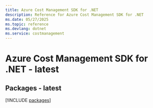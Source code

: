 ```yaml
---
title: Azure Cost Management SDK for .NET
description: Reference for Azure Cost Management SDK for .NET
ms.date: 05/27/2025
ms.topic: reference
ms.devlang: dotnet
ms.service: costmanagement
---
```

# Azure Cost Management SDK for .NET - latest
## Packages - latest
[!INCLUDE [packages](cost-management-index.md)]